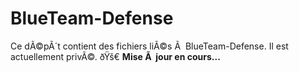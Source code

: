 ﻿# BlueTeam-Defense
Ce dÃ©pÃ´t contient des fichiers liÃ©s Ã  BlueTeam-Defense. Il est actuellement privÃ©.
ðŸš€ **Mise Ã  jour en cours...**
